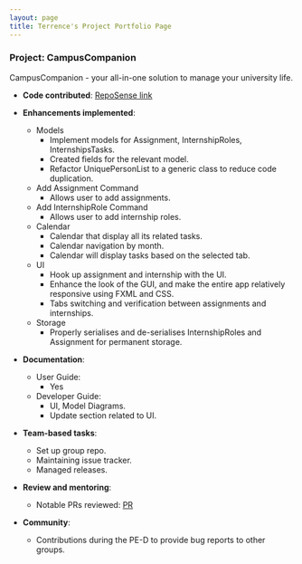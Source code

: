 ```yaml
---
layout: page
title: Terrence's Project Portfolio Page
---
```


### Project: CampusCompanion

CampusCompanion - your all-in-one solution to manage your university life.

* **Code contributed**: [RepoSense link](https://nus-cs2103-ay2324s1.github.io/tp-dashboard/?search=Badatprogrammiing&breakdown=true)

* **Enhancements implemented**:
    * Models
      * Implement models for Assignment, InternshipRoles, InternshipsTasks.
      * Created fields for the relevant model.
      * Refactor UniquePersonList to a generic class to reduce code duplication.
    * Add Assignment Command
      * Allows user to add assignments.
    * Add InternshipRole Command
      * Allows user to add internship roles.
    * Calendar
      * Calendar that display all its related tasks.
      * Calendar navigation by month.
      * Calendar will display tasks based on the selected tab.
    * UI
      * Hook up assignment and internship with the UI.
      * Enhance the look of the GUI, and make the entire app relatively responsive using FXML and CSS.
      * Tabs switching and verification between assignments and internships.
    * Storage
      * Properly serialises and de-serialises InternshipRoles and Assignment for permanent storage.

* **Documentation**:
    * User Guide:
        * Yes
    * Developer Guide:
        * UI, Model Diagrams.
        * Update section related to UI.

* **Team-based tasks**:
    * Set up group repo.
    * Maintaining issue tracker.
    * Managed releases.

* **Review and mentoring**:
    * Notable PRs reviewed: [PR](https://github.com/AY2324S1-CS2103T-T12-3/tp/pull/131)

* **Community**:
    * Contributions during the PE-D to provide bug reports to other groups.


